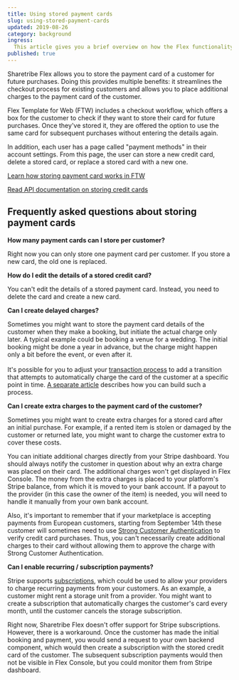 ```yaml
---
title: Using stored payment cards
slug: using-stored-payment-cards
updated: 2019-08-26
category: background
ingress:
  This article gives you a brief overview on how the Flex functionality for storing credit and debit cards works and what are the different use cases for it.
published: true
---
```


Sharetribe Flex allows you to store the payment card of a customer for future purchases. Doing this provides multiple benefits: it streamlines the checkout process for existing customers and allows you to place additional charges to the payment card of the customer.

Flex Template for Web (FTW) includes a checkout workflow, which offers a box for the customer to check if they want to store their card for future purchases. Once they've stored it, they are offered the option to use the same card for subsequent purchases without entering the details again.

In addition, each user has a page called "payment methods" in their account settings. From this page, the user can store a new credit card, delete a stored card, or replace a stored card with a new one.

[Learn how storing payment card works in FTW](/background/save-payment-card/)

[Read API documentation on storing credit cards](https://www.sharetribe.com/api-reference/#stripe-customer)


## Frequently asked questions about storing payment cards

**How many payment cards can I store per customer?**

Right now you can only store one payment card per customer. If you store a new card, the old one is replaced.

**How do I edit the details of a stored credit card?**

You can't edit the details of a stored payment card. Instead, you need to delete the card and create a new card.

**Can I create delayed charges?**

Sometimes you might want to store the payment card details of the customer when they make a booking, but initiate the actual charge only later. A typical example could be booking a venue for a wedding. The initial booking might be done a year in advance, but the charge might happen only a bit before the event, or even after it. \
 \
It's possible for you to adjust your [transaction process](/background/transaction-process/) to add a transition that attempts to automatically charge the card of the customer at a specific point in time. [A separate article](/background/off-session-payments-in-transaction-process/) describes how you can build such a process.

**Can I create extra charges to the payment card of the customer?**

Sometimes you might want to create extra charges for a stored card after an initial purchase. For example, if a rented item is stolen or damaged by the customer or returned late, you might want to charge the customer extra to cover these costs.

You can initiate additional charges directly from your Stripe dashboard. You should always notify the customer in question about why an extra charge was placed on their card. The additional charges won't get displayed in Flex Console. The money from the extra charges is placed to your platform's Stripe balance, from which it is moved to your bank account. If a payout to the provider (in this case the owner of the item) is needed, you will need to handle it manually from your own bank account.

Also, it's important to remember that if your marketplace is accepting payments from European customers, starting from September 14th these customer will sometimes need to use [Strong Customer Authentication](/background/strong-customer-authentication/) to verify credit card purchases. Thus, you can't necessarily create additional charges to their card without allowing them to approve the charge with Strong Customer Authentication.

**Can I enable recurring / subscription payments?**

Stripe supports [subscriptions](https://stripe.com/docs/connect/subscriptions), which could be used to allow your providers to charge recurring payments from your customers. As an example, a customer might rent a storage unit from a provider. You might want to create a subscription that automatically charges the customer's card every month, until the customer cancels the storage subscription.

Right now, Sharetribe Flex doesn't offer support for Stripe subscriptions. However, there is a workaround. Once the customer has made the initial booking and payment, you would send a request to your own backend component, which would then create a subscription with the stored credit card of the customer. The subsequent subscription payments would then not be visible in Flex Console, but you could monitor them from Stripe dashboard.